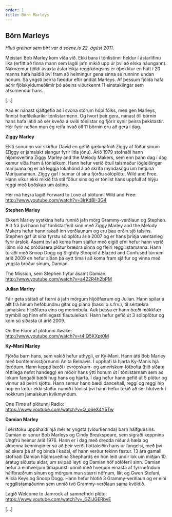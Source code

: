 ```yaml
---
order: 1
title: Börn Marleys
---
```


## Börn Marleys

*Hluti greinar sem birt var á scene.is 22. ágúst 2011.*

Meistari Bob Marley kom víða við. Ekki bara í tónlistinni heldur í ástarlífinu líka (erfitt að finna mann sem lagði jafn mikið upp úr því að elska náungann). Nákvæmur fjöldi ávaxta ástarleikja reggíkóngsins er óþekktur en hátt í 20 manns hafa haldið því fram að helmingur gena sinna sé runninn undan honum. Sá yngsti þeirra fæddur eftir andlát Marleys. Af þessum fjölda hafa aðrir fjölskyldumeðlimir þó aðeins viðurkennt 11 einstaklingar sem afkomendur hans.

[...]

Það er nánast sjálfgefið að í svona stórum hópi fólks, með gen Marleys, finnist hæfileikaríkir tónlistarmenn. Og hvort þeir gera, nánast öll börnin hans hafa látið að sér kveða á sviði tónlistar og fjórir synir þeirra þekktastir. Hér fyrir neðan mun ég reifa hvað öll 11 börnin eru að gera í dag.

**Ziggy Marley**

Elsti sonurinn var skírður David en gefið gælunafnið Ziggy af föður sínum (Ziggy er jamaískt slangur fyrir litla jónu). Árið 1979 stofnaði hann hljómsveitina Ziggy Marley and the Melody Makers, sem enn þann dag í dag kemur víða fram á tónleikum. Hann hefur verið ötull talsmaður lögleiðingar marijuana og er að leggja lokahönd á að skrifa myndasögu um hetjuna Marijuanaman. Ziggy gaf í sumar út sína fjórðu sólóplötu, Wild and Free. Hann víkur ekki mikið frá stíl föður síns og er tónlist hans uppfull af hlýju reggí með boðskap um ástina.

Hér má heyra lagið Forward to Love af plötunni Wild and Free:  
http://www.youtube.com/watch?v=3lrKdBI-3G4

**Stephen Marley**

Ekkert Marley systkina hefu runnið jafn mörg Grammy-verðlaun og Stephen. Allt frá því hann hóf tónlistarferil sinn með Ziggy Marley and the Melody Makers hefur hann rakað inn verðlaunum og eru þau orðin sjö talsins. Stephen gaf út sína fyrstu sólóplötu árið 2007 og er hans þriðja væntanleg fyrir árslok. Ásamt því að koma fram sjálfur með eigið efni hefur hann verið iðinn við að pródúsera plötur bræðra sinna og fleiri reggílistamanna. Hann túraði með Snoop Dogg og Slightly Stoopid á Blazed and Confused túrnum árið 2009 en hefur síðan þá eytt tíma í að koma fram sjálfur og vinna með yngsta bróður sínum, Damian.

The Mission, sem Stephen flytur ásamt Damian:  
http://www.youtube.com/watch?v=a422R4h2bPM

**Julian Marley**

Fáir geta státað af færni á jafn mörgum hljóðfærum og Julian. Hann spilar á allt frá hinum hefðbundnu gítar og píanó (bassi o.s.frv.), til sértækra jamaískra hljóðfæra eins og merimbula. Auk þessa er hann bæði mökkfær trymbill og hinn efnilegasti flautuleikari. Hann hefur gefið út 3 sólóplötur og kom sú síðasta út árið 2009.

On the Floor af plötunni Awake:  
http://www.youtube.com/watch?v=t4IQ5KXpt0M

**Ky-Mani Marley**

Fjórða barn hans, sem vakið hefur athygli, er Ky-Mani. Hann átti Bob Marley með borðtennisstjörnunni Anita Belnavis. Í upphafi lá hjarta Ky-Manis hjá íþróttum. Hann keppti bæði í evrópskum- og amerískum fótbolta (hið síðara réttilega nefnt handegg) en móðir hans ýtti honum út í tónlistarnám sem að lokum fangaði bæði hug hans og hjarta. Í dag hefur hann gefið út 5 plötur og vinnur að þeirri sjöttu. Hann semur hann bæði dancehall, reggí og reggí hip hop en lætur ekki staðar numið í tónlist því hann hefur tekið að sér hlutverk í nokkrum jamaískum kvikmyndum.

One Time af plötunni Radio:  
https://www.youtube.com/watch?v=Q_o6eX4Y5Tw

**Damian Marley**

Í sérstöku uppáhaldi hjá mér er yngsta (viðurkennda) barn hálfguðsins. Damian er sonur Bob Marleys og Cindy Breakspeare, sem sigraði keppnina Ungfrú heimur árið 1976. Hann er í dag með dredda niður á hæla og almenna kenningin er sú að þeir verði flóttaleiðin hans úr fangelsi, með því að skera þá af og binda í kaðal, ef hann verður tekinn fastur. 13 ára gamall stofnaði Damian hljómsveitina Shephards en hún leið undir lok um miðjan 10. áratug síðustu aldar, um svipað leyti og Damian hóf sólóferil sinn. Damian hefur á einhverjum tímapunkti unnið með hverjum einasta af fyrrnefndum hálfbræðrum sínum og mörgum mun stærri nöfnum, líkt og Gwen Stefani, Alicia Keys og Snoop Dogg. Hann hefur hlotið 3 Grammy-verðlaun og er eini reggílistamaðurinn sem unnið tvö Grammy-verðlaun sama kvöldið.

Lagið Welcome to Jamrock af samnefndri plötu:  
https://www.youtube.com/watch?v=_GZlJGERbvE

[...]
